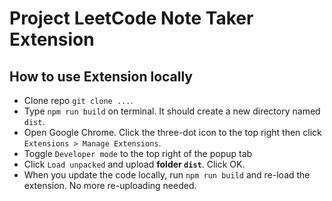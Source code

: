 # Project LeetCode Note Taker Extension

## How to use Extension locally
- Clone repo `git clone ...`.
- Type `npm run build` on terminal. It should create a new directory named `dist`.
- Open Google Chrome. Click the three-dot icon to the top right then click `Extensions > Manage Extensions`.
- Toggle `Developer mode` to the top right of the popup tab
- Click `Load unpacked` and upload **folder `dist`**. Click OK.
- When you update the code locally, run `npm run build` and re-load the extension. No more re-uploading needed.